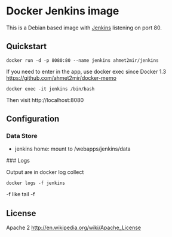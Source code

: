 Docker Jenkins image
=================

This is a Debian based image with [Jenkins](http://jenkins-ci.org) listening on port 80. 

Quickstart
----------
	
	docker run -d -p 8080:80 --name jenkins ahmet2mir/jenkins

If you need to enter in the app, use docker exec since Docker 1.3 https://github.com/ahmet2mir/docker-memo

    docker exec -it jenkins /bin/bash

Then visit http://localhost:8080

Configuration
-------------

### Data Store

* jenkins home: mount to /webapps/jenkins/data

### Logs

Output are in docker log collect 
	
	docker logs -f jenkins

-f like tail -f

License
-------

Apache 2 http://en.wikipedia.org/wiki/Apache_License


